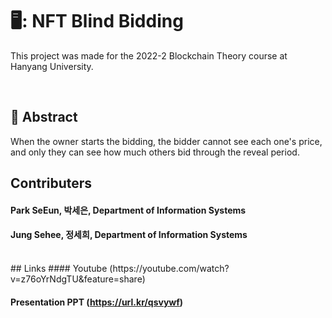 # 🖥️: NFT Blind Bidding
This project was made for the 2022-2 Blockchain Theory course at Hanyang University.<div>
<br>
## :pushpin: Abstract
When the owner starts the bidding, the bidder cannot see each one's price, and only they can see how much others bid through the reveal period.
<br>
## Contributers
#### Park SeEun, 박세은, Department of Information Systems 
#### Jung Sehee, 정세희, Department of Information Systems <div>
<br>
## Links
#### Youtube (https://youtube.com/watch?v=z76oYrNdgTU&feature=share)

#### Presentation PPT (https://url.kr/qsvywf) 
